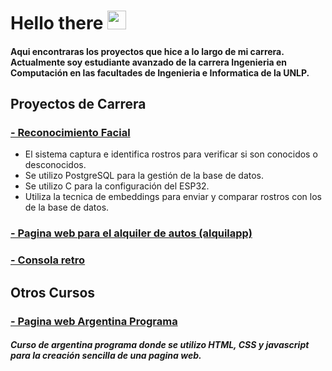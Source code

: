 <h1> Hello there <img src="https://media.tenor.com/qKGlaYl2DqMAAAAi/gif-de-sauda%C3%A7%C3%A3o.gif" width="30px"> </h1>

#### Aqui encontraras los proyectos que hice a lo largo de mi carrera. Actualmente soy estudiante avanzado de la carrera Ingenieria en Computación en las facultades de Ingenieria e Informatica de la UNLP.

## Proyectos de Carrera

### [- Reconocimiento Facial](https://github.com/tpII/2024-G2-RECONOCIMIENTO-FACIAL)

- El sistema captura e identifica rostros para verificar si son conocidos o desconocidos.
- Se utilizo PostgreSQL para la gestión de la base de datos.
- Se utilizo C para la configuración del ESP32.
- Utiliza la tecnica de embeddings para enviar y comparar rostros con los de la base de datos.

### [- Pagina web para el alquiler de autos (alquilapp)](https://github.com/vals999/ING-software---Alquilapp)

### [- Consola retro](https://github.com/vals999/Consola-Retro-EDU-CIAA)

## Otros Cursos 

### [- Pagina web Argentina Programa](https://github.com/vals999/vals999.github.io)

##### Curso de argentina programa donde se utilizo HTML, CSS y javascript para la creación sencilla de una pagina web.

